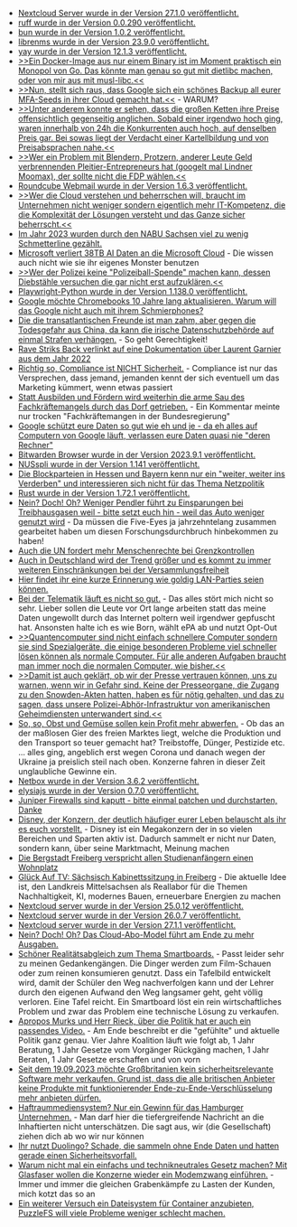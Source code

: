 * [Nextcloud Server wurde in der Version 27.1.0 veröffentlicht.](https://github.com/nextcloud/server/releases/tag/v27.1.0)
* [ruff wurde in der Version 0.0.290 veröffentlicht.](https://github.com/astral-sh/ruff/releases/tag/v0.0.290)
* [bun wurde in der Version 1.0.2 veröffentlicht.](https://github.com/oven-sh/bun/releases/tag/bun-v1.0.2)
* [librenms wurde in der Version 23.9.0 veröffentlicht.](https://github.com/librenms/librenms/releases/tag/23.9.0)
* [yay wurde in der Version 12.1.3 veröffentlicht.](https://github.com/Jguer/yay/releases/tag/v12.1.3)
* [>>Ein Docker-Image aus nur einem Binary ist im Moment praktisch ein Monopol von Go. Das könnte man genau so gut mit dietlibc machen, oder von mir aus mit musl-libc.<<](http://blog.fefe.de/?ts=9bfa689b)
* [>>Nun, stellt sich raus, dass Google sich ein schönes Backup all eurer MFA-Seeds in ihrer Cloud gemacht hat.<<](http://blog.fefe.de/?ts=9bfb3285) - WARUM?
* [>>Unter anderem konnte er sehen, dass die großen Ketten ihre Preise offensichtlich gegenseitig anglichen. Sobald einer irgendwo hoch ging, waren innerhalb von 24h die Konkurrenten auch hoch, auf denselben Preis gar. Bei sowas liegt der Verdacht einer Kartellbildung und von Preisabsprachen nahe.<<](http://blog.fefe.de/?ts=9bf8c5f0)
* [>>Wer ein Problem mit Blendern, Protzern, anderer Leute Geld verbrennenden Pleitier-Entrepreneurs hat (googelt mal Lindner Moomax), der sollte nicht die FDP wählen.<<](http://blog.fefe.de/?ts=9bf80788)
* [Roundcube Webmail wurde in der Version 1.6.3 veröffentlicht.](https://roundcube.net/news/2023/09/15/security-update-1.6.3-released)
* [>>Wer die Cloud verstehen und beherrschen will, braucht im Unternehmen nicht weniger sondern eigentlich mehr IT-Kompetenz, die die Komplexität der Lösungen versteht und das Ganze sicher beherrscht.<<](https://www.borncity.com/blog/2023/09/17/ist-der-cloud-hype-schon-wieder-vorbei/)
* [Im Jahr 2023 wurden durch den NABU Sachsen viel zu wenig Schmetterline gezählt.](https://sachsen.nabu.de/news/2023/33914.html)
* [Microsoft verliert 38TB AI Daten an die Microsoft Cloud](https://blog.fefe.de/?ts=9bf6b87d) - Die wissen auch nicht wie sie ihr eigenes Monster benutzen
* [>>Wer der Polizei keine "Polizeiball-Spende" machen kann, dessen Diebstähle versuchen die gar nicht erst aufzuklären.<<](https://blog.fefe.de/?ts=9bf69c99)
* [Playwright-Python wurde in der Version 1.138.0 veröffentlicht.](https://github.com/microsoft/playwright-python/releases/tag/v1.38.0)
* [Google möchte Chromebooks 10 Jahre lang aktualisieren. Warum will das Google nicht auch mit ihrem Schmierphones?](https://www.borncity.com/blog/2023/09/19/chromebooks-nun-mit-10-jahren-support/)
* [Die die transatlantischen Freunde ist man zahm, aber gegen die Todesgefahr aus China, da kann die irische Datenschutzbehörde auf einmal Strafen verhängen.](https://netzpolitik.org/2023/millionenstrafe-gegen-tiktok-irische-datenschutzbehoerde-kann-auch-anders/) - So geht Gerechtigkeit!
* [Rave Striks Back verlinkt auf eine Dokumentation über Laurent Garnier aus dem Jahr 2022](https://www.rave-strikes-back.de/?p=11948)
* [Richtig so, Compliance ist NICHT Sicherheit.](https://www.opensourcerers.org/2023/09/18/compliance-is-not-security/) - Compliance ist nur das Versprechen, dass jemand, jemanden kennt der sich eventuell um das Marketing kümmert, wenn etwas passiert
* [Statt Ausbilden und Fördern wird weiterhin die arme Sau des Fachkräftemangels durch das Dorf getrieben.](http://blog.fefe.de/?ts=9bf4e7e7) - Ein Kommentar meinte nur trocken "Fachkräftemangen in der Bundesregierung"
* [Google schützt eure Daten so gut wie eh und je - da eh alles auf Computern von Google läuft, verlassen eure Daten quasi nie "deren Rechner"](http://blog.fefe.de/?ts=9bf7b46f)
* [Bitwarden Browser wurde in der Version 2023.9.1 veröffentlicht.](https://github.com/bitwarden/clients/releases/tag/browser-v2023.9.1)
* [NUSspli wurde in der Version 1.141 veröffentlicht.](https://github.com/V10lator/NUSspli/releases/tag/v1.141)
* [Die Blockparteien in Hessen und Bayern kenn nur ein "weiter, weiter ins Verderben" und interessieren sich nicht für das Thema Netzpolitik](https://netzpolitik.org/2023/wahlkampf-in-bayern-und-hessen-spielt-netzpolitik-kaum-eine-rolle/)
* [Rust wurde in der Version 1.72.1 veröffentlicht.](https://blog.rust-lang.org/2023/09/19/Rust-1.72.1.html)
* [Nein? Doch! Oh? Weniger Pendler führt zu Einsparungen bei Treibhausgasen weil - bitte setzt euch hin - weil das Auto weniger genutzt wird](https://www.linux-magazin.de/news/home-office-spart-emmissionen/) - Da müssen die Five-Eyes ja jahrzehntelang zusammen gearbeitet haben um diesen Forschungsdurchbruch hinbekommen zu haben!
* [Auch die UN fordert mehr Menschenrechte bei Grenzkontrollen](https://netzpolitik.org/2023/menschenrechte-un-studie-fordert-drastisches-umdenken-bei-digitalen-grenzkontrollen/)
* [Auch in Deutschland wird der Trend größer und es kommt zu immer weiteren Einschränkungen bei der Versammlungsfreiheit](https://netzpolitik.org/2023/interaktive-karte-amnesty-kritisiert-einschraenkung-der-versammlungsfreiheit-in-deutschland/)
* [Hier findet ihr eine kurze Erinnerung wie goldig LAN-Parties seien können.](https://www.onli-blogging.de/2299/Meine-Erinnerungen-an-spaete-LAN-Parties.html)
* [Bei der Telematik läuft es nicht so gut.](https://www.borncity.com/blog/2023/09/20/desaster-zuverlssigkeit-sicherheit-bei-der-telematik-infrastruktur-im-gesundheitswesen/) - Das alles stört mich nicht so sehr. Lieber sollen die Leute vor Ort lange arbeiten statt das meine Daten ungewollt durch das Internet poltern weil irgendwer gepfuscht hat. Ansonsten halte ich es wie Born, wählt ePA ab und nutzt Opt-Out
* [>>Quantencomputer sind nicht einfach schnellere Computer sondern sie sind Spezialgeräte, die einige besonderen Probleme viel schneller lösen können als normale Computer. Für alle anderen Aufgaben braucht man immer noch die normalen Computer, wie bisher.<<](http://blog.fefe.de/?ts=9bf59149)
* [>>Damit ist auch geklärt, ob wir der Presse vertrauen können, uns zu warnen, wenn wir in Gefahr sind. Keine der Presseorgane, die Zugang zu den Snowden-Akten hatten, haben es für nötig gehalten, und das zu sagen, dass unsere Polizei-Abhör-Infrastruktur von amerikanischen Geheimdiensten unterwandert sind.<<](http://blog.fefe.de/?ts=9bf5d4e0)
* [So, so, Obst und Gemüse sollen kein Profit mehr abwerfen.](http://blog.fefe.de/?ts=9bf5cf9a) - Ob das an der maßlosen Gier des freien Marktes liegt, welche die Produktion und den Transport so teuer gemacht hat? Treibstoffe, Dünger, Pestizide etc. ... alles ging, angeblich erst wegen Corona und danach wegen der Ukraine ja preislich steil nach oben. Konzerne fahren in dieser Zeit unglaubliche Gewinne ein.
* [Netbox wurde in der Version 3.6.2 veröffentlicht.](https://github.com/netbox-community/netbox/releases/tag/v3.6.2)
* [elysiajs wurde in der Version 0.7.0 veröffentlicht.](https://github.com/elysiajs/elysia/releases/tag/0.7)
* [Juniper Firewalls sind kaputt - bitte einmal patchen und durchstarten, Danke](https://www.borncity.com/blog/2023/09/21/risiko-tausende-juniper-firewalls-ohne-sicherheitsupdates-im-fokus-von-angreifern/)
* [Disney, der Konzern, der deutlich häufiger eurer Leben belauscht als ihr es euch vorstellt.](https://www.kuketz-blog.de/disneys-datenmacht-teil-i/) - Disney ist ein Megakonzern der in so vielen Bereichen und Sparten aktiv ist. Dadurch sammelt er nicht nur Daten, sondern kann, über seine Marktmacht, Meinung machen
* [Die Bergstadt Freiberg verspricht allen Studienanfängern einen Wohnplatz](https://www.mdr.de/video/mdr-videos/a/video-756798.html)
* [Glück Auf TV: Sächsisch Kabinettssitzung in Freiberg](https://www.youtube.com/watch?v=aWLruZYFUl4) - Die aktuelle Idee ist, den Landkreis Mittelsachsen als Reallabor für die Themen Nachhaltigkeit, KI, modernes Bauen, erneuerbare Energien zu machen
* [Nextcloud server wurde in der Version 25.0.12 veröffentlicht.](https://github.com/nextcloud/server/releases/tag/v25.0.12)
* [Nextcloud server wurde in der Version 26.0.7 veröffentlicht.](https://github.com/nextcloud/server/releases/tag/v26.0.7)
* [Nextcloud server wurde in der Version 27.1.1 veröffentlicht.](https://github.com/nextcloud/server/releases/tag/v27.1.1)
* [Nein? Doch! Oh? Das Cloud-Abo-Model führt am Ende zu mehr Ausgaben.](https://www.borncity.com/blog/2023/09/21/cloud-rckzug-spart-37signals-millionen-us-dollar/)
* [Schöner Realitätsabgleich zum Thema Smartboards.](https://www.youtube.com/watch?v=2Hy8-mRUhRU) - Passt leider sehr zu meinen Gedankengängen. Die Dinger werden zum Film-Schauen oder zum reinen konsumieren genutzt. Dass ein Tafelbild entwickelt wird, damit der Schüler den Weg nachverfolgen kann und der Lehrer durch den eigenen Aufwand den Weg langsamer geht, geht völlig verloren. Eine Tafel reicht. Ein Smartboard löst ein rein wirtschaftliches Problem und zwar das Problem eine technische Lösung zu verkaufen.
* [Apropos Murks und Herr Rieck, über die Politik hat er auch ein passendes Video.](https://www.youtube.com/watch?v=I9kzg5qAbJ4) - Am Ende beschreibt er die "gefühlte" und aktuelle Politik ganz genau. Vier Jahre Koalition läuft wie folgt ab, 1 Jahr Beratung, 1 Jahr Gesetze vom Vorgänger Rückgäng machen, 1 Jahr Beraten, 1 Jahr Gesetze erschaffen und von vorn
* [Seit dem 19.09.2023 möchte Großbritanien kein sicherheitsrelevante Software mehr verkaufen. Grund ist, dass die alle britischen Anbieter keine Produkte mit funktionierender Ende-zu-Ende-Verschlüsselung mehr anbieten dürfen.](http://blog.fefe.de/?ts=9bf2f06c)
* [Haftraummediensystem? Nur ein Gewinn für das Hamburger Unternehmen.](https://netzpolitik.org/2023/haftraummediensysteme-falsche-versprechen/) - Man darf hier die tiefergreifende Nachricht an die Inhaftierten nicht unterschätzen. Die sagt aus, wir (die Gesellschaft) ziehen dich ab wo wir nur können
* [Ihr nutzt Duolingo? Schade, die sammeln ohne Ende Daten und hatten gerade einen Sicherheitsvorfall.](https://www.borncity.com/blog/2023/09/22/duolingo-fhrend-in-der-datensammlung-bei-sprach-apps/)
* [Warum nicht mal ein einfachs und technikneutrales Gesetz machen? Mit Glasfaser wollen die Konzerne wieder ein Modemzwang einführen.](https://netzpolitik.org/2023/modemzwang-in-glasfasernetzen-schuetzenhilfe-fuer-routerfreiheit/) - Immer und immer die gleichen Grabenkämpfe zu Lasten der Kunden, mich kotzt das so an
* [Ein weiterer Versuch ein Dateisystem für Container anzubieten, PuzzleFS will viele Probleme weniger schlecht machen.](https://www.phoronix.com/news/PuzzleFS-Development-Continues)
